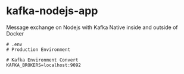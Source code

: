 # kafka-nodejs-app
Message exchange on Nodejs with Kafka Native inside and outside of Docker

```
# .env
# Production Environment

# Kafka Environment Convert
KAFKA_BROKERS=localhost:9092
```
